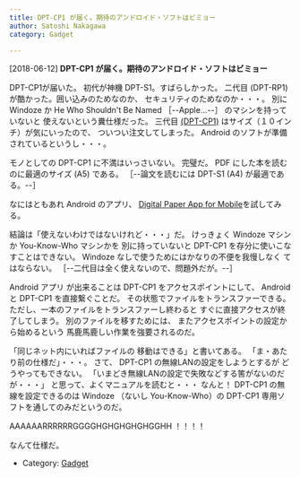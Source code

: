 ```yaml
---
title: DPT-CP1 が届く。期待のアンドロイド・ソフトはビミョー
author: Satoshi Nakagawa
category: Gadget

---
```


[2018-06-12] **DPT-CP1 が届く。期待のアンドロイド・ソフトはビミョー** 

 DPT-CP1が届いた。
初代が神機 DPT-S1。すばらしかった。
二代目 (DPT-RP1) が酷かった。囲い込みのためなのか、
セキュリティのためなのか・・・。
別に Windoze か He Who Shouldn't Be Named
［--Apple...--］  のマシンを持っていないと
使えないという糞仕様だった。
三代目
[(DPT-CP1)](https://www.sony.jp/digital-paper/products/DPT-CP1/) はサイズ（１０インチ）が気にいったので、
ついつい注文してしまった。
Android のソフトが準備されているというし・・・。

 モノとしての DPT-CP1 に不満はいっさいない。
完璧だ。
PDF にした本を読むのに最適のサイズ (A5) である。
［--論文を読むには DPT-S1 (A4) が最適である。--］

 なにはともあれ Android のアプリ、
[Digital Paper App for Mobile](https://www.sony.jp/digital-paper/apl/dpa-m.html)を試してみる。

 結論は「使えないわけではないけれど・・・」だ。
けっきょく Windoze マシンか You-Know-Who マシンかを
別に持っていないと
DPT-CP1 を存分に使いこなすことはできない。
Windoze なしで使うためにはかなりの不便を我慢しなく
てはならない。
［--二代目は全く使えないので、問題外だが。--］

<!--more-->

 Android アプリ が出来ることは
DPT-CP1 をアクセスポイントにして、
Android と DPT-CP1 を直接繋ぐことだ。
その状態でファイルをトランスファーできる。
ただし、一本のファイルをトランスファーし終わると
すぐに直接アクセスが終了してしまう。
別のファイルを移すためには、
またアクセスポイントの設定から始めるという
馬鹿馬鹿しい作業を強要されるのだ。

 「同じネット内にいればファイルの
移動はできる」と書いてある。
「ま・あたり前の仕様だ」・・・。
さて、
DPT-CP1 の無線LANの設定をしようとするが
どうやってもできない。
「いまどき無線LANの設定で失敗などする筈がないのだ
が・・・」
と思って、よくマニュアルを読むと・・・
なんと！
DPT-CP1 の無線を設定できるのは
Windoze （ないし You-Know-Who）の
DPT-CP1 専用ソフトを通してのみだというのだ。

 AAAAAARRRRRRGGGGHGHGHGHGHGGHH ！！！！

 なんて仕様だ。

- Category: [Gadget](https://merapano.github.io/categories.html#Gadget)

